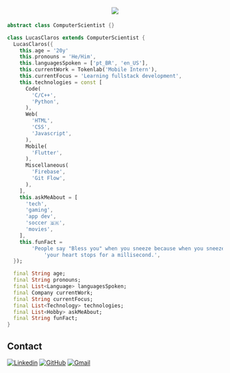 <h1 align="center">
  <a href="https://git.io/typing-svg">
    <img src="https://readme-typing-svg.herokuapp.com/?lines=Hello,+There!+👋;This+is+Osman+DURDAĞ....;Nice+to+meet+you!&center=true&size=30](https://readme-typing-svg.herokuapp.com/?font=Raleway&weigth=600&height=200&duration=2000&pause=450&width=1000&color=0BF700&background=000000&multiline=true&lines=Hello,+There!+👋;This+is+Lucas+Claros+🤙;Nice+to+meet+you!+:)&center=true&vCenter=true&size=45)">
  </a>
</h1>

```dart
abstract class ComputerScientist {}

class LucasClaros extends ComputerScientist {
  LucasClaros({
    this.age = '20y'
    this.pronouns = 'He/Him',
    this.languagesSpoken = ['pt_BR', 'en_US'],
    this.currentWork = Tokenlab('Mobile Intern'),
    this.currentFocus = 'Learning fullstack development',
    this.technologies = const [
      Code(
        'C/C++',
        'Python',
      ),
      Web(
        'HTML',
        'CSS',
        'Javascript',
      ),
      Mobile(
        'Flutter',
      ),
      Miscellaneous(
        'Firebase',
        'Git Flow',
      ),
    ],
    this.askMeAbout = [
      'tech',
      'gaming',
      'app dev',
      'soccer 🇧🇷',
      'movies',
    ],
    this.funFact =
        'People say "Bless you" when you sneeze because when you sneeze,'
            'your heart stops for a millisecond.',
  });

  final String age;
  final String pronouns;
  final List<Language> languagesSpoken;
  final Company currentWork;
  final String currentFocus;
  final List<Technology> technologies;
  final List<Hobby> askMeAbout;
  final String funFact;
}
```

## Contact
[![Linkedin](https://img.shields.io/badge/LinkedIn-0077B5?style=for-the-badge&logo=linkedin&logoColor=white)](https://www.linkedin.com/in/lucas-claros-875945198/)
[![GitHub](https://img.shields.io/badge/GitHub-100000?style=for-the-badge&logo=github&logoColor=white)](https://github.com/lucasclaros/)
[![Gmail](https://img.shields.io/badge/Gmail-D14836?style=for-the-badge&logo=gmail&logoColor=white)](mailto:lucas.claros11@gmail.com)
